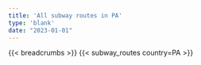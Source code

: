```yaml
---
title: 'All subway routes in PA'
type: 'blank'
date: "2023-01-01"
---
```


{{< breadcrumbs >}}
{{< subway_routes country=PA >}}
